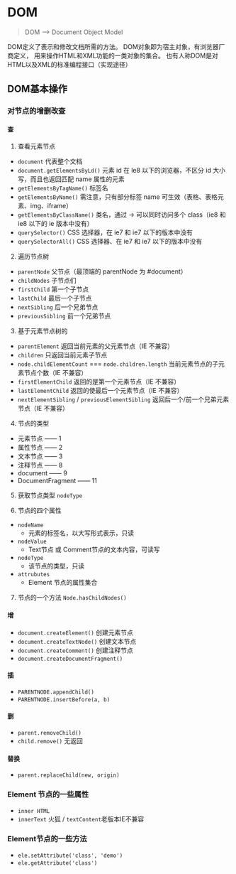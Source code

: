 # DOM

> DOM --> Document Object Model

DOM定义了表示和修改文档所需的方法。
DOM对象即为宿主对象，有浏览器厂商定义，
用来操作HTML和XML功能的一类对象的集合。
也有人称DOM是对HTML以及XML的标准编程接口（实现途径）
<!-- 可以使程序能够间接访问到 CSS -->

<!-- XML与HTML之间最大的区别：XML中标签可自定义（现XML已经几乎被json取代） -->


## DOM基本操作

### 对节点的增删改查

#### 查

1. 查看元素节点

- `document` 代表整个文档
- `document.getElementsByLd()` 元素 id 在 le8 以下的浏览器，不区分 id 大小写，而且也返回匹配 name 属性的元素
- `getElementsByTagName()` 标签名
- `getElementsByName()` 需注意，只有部分标签 name 可生效（表格、表格元素、img、iframe）
- `getElementsByClassName()` 类名，通过 -> 可以同时访问多个 class（ie8 和 ie8 以下的 ie 版本中没有）
- `querySelector()` CSS 选择器，在 ie7 和 ie7 以下的版本中没有
- `querySelectorAll()` CSS 选择器、在 ie7 和 ie7 以下的版本中没有

2. 遍历节点树

- `parentNode` 父节点（最顶端的 parentNode 为 #document）
- `childNodes` 子节点们
- `firstChild` 第一个子节点
- `lastChild` 最后一个子节点
- `nextSibling` 后一个兄弟节点
- `previousSibling` 前一个兄弟节点

3. 基于元素节点树的

- `parentElement` 返回当前元素的父元素节点（IE 不兼容）
- `children` 只返回当前元素子节点
- `node.childElementCount` === `node.children.length` 当前元素节点的子元素节点个数（IE 不兼容）
- `firstElementChild` 返回的是第一个元素节点（IE 不兼容）
- `lastElementChild` 返回的使最后一个元素节点（IE 不兼容）
- `nextElementSibling` / `previousElementSibling` 返回后一个/前一个兄弟元素节点（IE 不兼容）

4. 节点的类型

- 元素节点 —— 1
- 属性节点 —— 2
- 文本节点 —— 3
- 注释节点 —— 8
- document —— 9
- DocumentFragment —— 11

5. 获取节点类型 `nodeType`

6. 节点的四个属性

- `nodeName`
  - 元素的标签名，以大写形式表示，只读
- `nodeValue`
  - Text节点 或 Comment节点的文本内容，可读写
- `nodeType`
  - 该节点的类型，只读
- `attrubutes`
  - Element 节点的属性集合

7. 节点的一个方法 `Node.hasChildNodes()`

#### 增

- `document.createElement()` 创建元素节点
- `document.createTextNode()` 创建文本节点
- `document.createComment()` 创建注释节点
- `document.createDocumentFragment()`

#### 插

- `PARENTNODE.appendChild()`
- `PARENTNODE.insertBefore(a, b)`

#### 删

- `parent.removeChild()`
- `child.remove()` 无返回

#### 替换

- `parent.replaceChild(new, origin)`


### Element 节点的一些属性

- `inner HTML`
- `innerText` 火狐 / `textContent`老版本IE不兼容

### Element节点的一些方法

- `ele.setAttribute('class', 'demo')`
- `ele.getAttribute('class')`